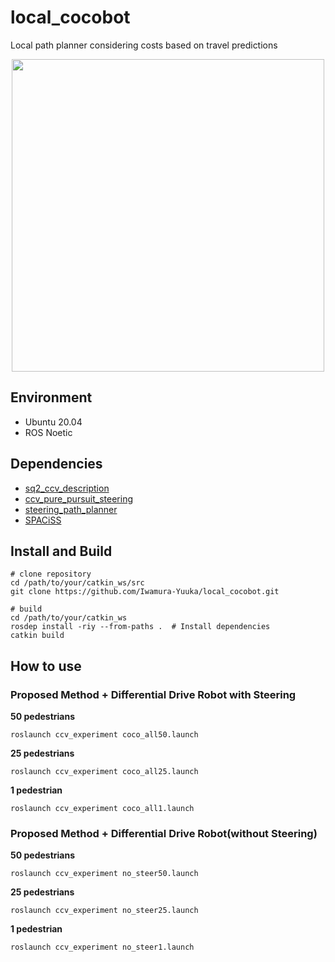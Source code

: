 # local_cocobot

Local path planner considering costs based on travel predictions

<p align="center">
  <img src="https://github.com/Iwamura-Yuuka/local_cocobot/blob/main/images/coco50_demo.gif" height="500px"/>
</p>

## Environment
- Ubuntu 20.04
- ROS Noetic

## Dependencies
- [sq2_ccv_description](https://github.com/amslabtech/sq2_ccv_description)
- [ccv_pure_pursuit_steering](https://github.com/amslabtech/ccv_pure_pursuit_steering)
- [steering_path_planner](https://github.com/amslabtech/steering_path_planner)
- [SPACiSS](https://github.com/Iwamura-Yuuka/SPACiSS)

## Install and Build
```
# clone repository
cd /path/to/your/catkin_ws/src
git clone https://github.com/Iwamura-Yuuka/local_cocobot.git

# build
cd /path/to/your/catkin_ws
rosdep install -riy --from-paths .  # Install dependencies
catkin build
```

## How to use
### Proposed Method + Differential Drive Robot with Steering
**50 pedestrians**
```
roslaunch ccv_experiment coco_all50.launch
```
**25 pedestrians**
```
roslaunch ccv_experiment coco_all25.launch
```
**1 pedestrian**
```
roslaunch ccv_experiment coco_all1.launch
```
### Proposed Method + Differential Drive Robot(without Steering)
**50 pedestrians**
```
roslaunch ccv_experiment no_steer50.launch
```
**25 pedestrians**
```
roslaunch ccv_experiment no_steer25.launch
```
**1 pedestrian**
```
roslaunch ccv_experiment no_steer1.launch
```
